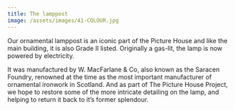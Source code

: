 ```yaml
---
title: The lamppost
image: /assets/images/41-COLOUR.jpg
---
```

Our ornamental lamppost is an iconic part of the Picture House and like the main building, it is also Grade II listed. Originally a gas-lit, the lamp is now powered by electricity.

It was manufactured by W. MacFarlane &amp; Co, also known as the Saracen Foundry, renowned at the time as the most important manufacturer of ornamental ironwork in Scotland. And as part of The Picture House Project, we hope to restore some of the more intricate detailing on the lamp, and helping to return it back to it’s former splendour.